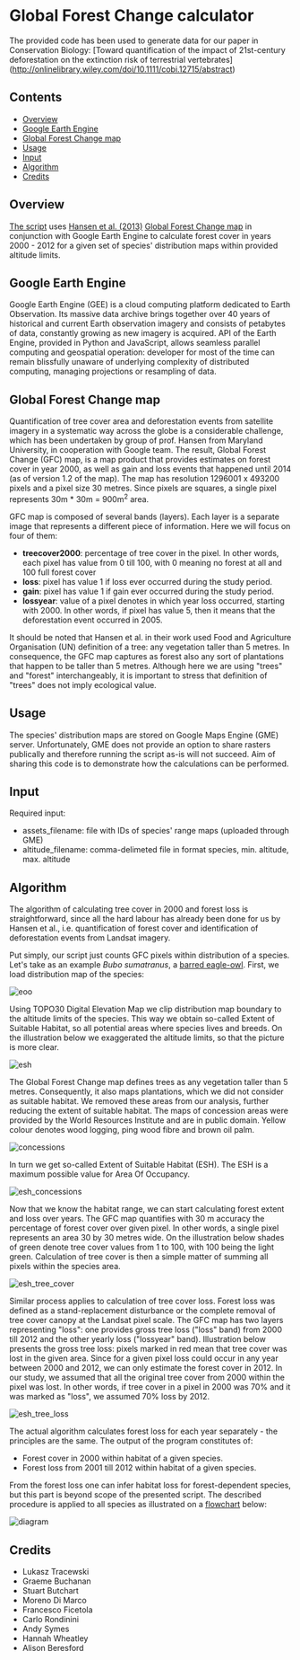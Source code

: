 # Global Forest Change calculator

The provided code has been used to generate data for our paper in Conservation Biology: [Toward quantification of the impact of 21st-century deforestation on the extinction risk of terrestrial vertebrates] (http://onlinelibrary.wiley.com/doi/10.1111/cobi.12715/abstract)

## Contents
  - [Overview](#overview)
  - [Google Earth Engine](#google-earth-engine)
  - [Global Forest Change map](#global-forest-change-map)
  - [Usage](#usage)
  - [Input](#input)
  - [Algorithm](#algorithm)
  - [Credits](#credits)

## Overview
[The script](GFCalculator.py) uses [Hansen et al. (2013)](http://www.sciencemag.org/content/342/6160/850.abstract) [Global Forest Change map](http://earthenginepartners.appspot.com/science-2013-global-forest/download_v1.0.html) in conjunction with Google Earth Engine to calculate forest cover in years 2000 - 2012 for a given set of species' distribution maps within provided altitude limits. 

## Google Earth Engine
Google Earth Engine (GEE) is a cloud computing platform dedicated to Earth Observation. Its massive data archive brings together over 40 years of historical and current Earth observation imagery and consists of petabytes of data, constantly growing as new imagery is acquired. API of the Earth Engine, provided in Python and JavaScript, allows seamless parallel computing and geospatial operation: developer for most of the time can remain blissfully unaware of underlying complexity of distributed computing, managing projections or resampling of data. 


## Global Forest Change map
Quantification of tree cover area and deforestation events from satellite imagery in a systematic way across the globe is a considerable challenge, which has been undertaken by group of prof. Hansen from Maryland University, in cooperation with Google team. The result, Global Forest Change (GFC) map, is a map product that provides estimates on forest cover in year 2000, as well as gain and loss events that happened until 2014 (as of version 1.2 of the map). The map has resolution 1296001 x 493200 pixels and a pixel size 30 metres. Since pixels are squares, a single pixel represents 30m * 30m = 900m<sup>2</sup> area. 

GFC map is composed of several bands (layers). Each layer is a separate image that represents a different piece of information. Here we will focus on four of them:
* **treecover2000**: percentage of tree cover in the pixel. In other words, each pixel has value from 0 till 100, with 0 meaning no forest at all and 100 full forest cover
* **loss**: pixel has value 1 if loss ever occurred during the study period.
* **gain**: pixel has value 1 if gain ever occurred during the study period.
* **lossyear**: value of a pixel denotes in which year loss occurred, starting with 2000. In other words, if pixel has value 5, then it means that the deforestation event occurred in 2005. 

It should be noted that Hansen et al. in their work used Food and Agriculture Organisation (UN) definition of a tree: any vegetation taller than 5 metres. In consequence, the GFC map captures as forest also any sort of plantations that happen to be taller than 5 metres. Although here we are using "trees" and "forest" interchangeably, it is important to stress that definition of "trees" does not imply ecological value. 

## Usage
The species' distribution maps are stored on Google Maps Engine (GME) server. Unfortunately, GME does not provide an option to share rasters publically and therefore running the script as-is will not succeed. Aim of sharing this code is to demonstrate how the calculations can be performed.

## Input
Required input:
* assets_filename: file with IDs of species' range maps (uploaded through GME)
* altitude_filename: comma-delimeted file in format species, min. altitude, max. altitude

## Algorithm
The algorithm of calculating tree cover in 2000 and forest loss is straightforward, since all the hard labour has already been done for us by Hansen et al., i.e. quantification of forest cover and identification of deforestation events from Landsat imagery. 

Put simply, our script just counts GFC pixels within distribution of a species. Let's take as an example *Bubo sumatranus*, a [barred eagle-owl](https://en.wikipedia.org/wiki/Barred_eagle-owl). First, we load distribution map of the species:

![eoo](images/eoo.jpg)

Using TOPO30 Digital Elevation Map we clip distribution map boundary to the altitude limits of the species. This way we obtain so-called Extent of Suitable Habitat, so all potential areas where species lives and breeds. On the illustration below we exaggerated the altitude limits, so that the picture is more clear.

![esh](images/esh.jpg)

The Global Forest Change map defines trees as any vegetation taller than 5 metres. Consequently, it also maps plantations, which we did not consider as suitable habitat. We removed these areas from our analysis, further reducing the extent of suitable habitat. The maps of concession areas were provided by the World Resources Institute and are in public domain. Yellow colour denotes wood logging, ping wood fibre and brown oil palm.

![concessions](images/concessions.jpg)

In turn we get so-called Extent of Suitable Habitat (ESH). The ESH is a maximum possible value for Area Of Occupancy.

![esh_concessions](images/ESH%20-%20concessions%20removed.jpg)

Now that we know the habitat range, we can start calculating forest extent and loss over years. The GFC map quantifies with 30 m accuracy the percentage of forest cover over given pixel. In other words, a single pixel represents an area 30 by 30 metres wide. On the illustration below shades of green denote tree cover values from 1 to 100, with 100 being the light green. Calculation of tree cover is then a simple matter of summing all pixels within the species area.

![esh_tree_cover](images/esh%20tree%20cover.jpg)

Similar process applies to calculation of tree cover loss. Forest loss was defined as a stand-replacement disturbance or the complete removal of tree cover canopy at the Landsat pixel scale. The GFC map has two layers representing "loss": one provides gross tree loss ("loss" band) from 2000 till 2012 and the other yearly loss ("lossyear" band). Illustration below presents the gross tree loss: pixels marked in red mean that tree cover was lost in the given area. Since for a given pixel loss could occur in any year between 2000 and 2012, we can only estimate the forest cover in 2012. In our study, we assumed that all the original tree cover from 2000 within the pixel was lost. In other words, if tree cover in a pixel in 2000 was 70% and it was marked as "loss", we assumed 70% loss by 2012. 

![esh_tree_loss](images/esh%20tree%20loss.jpg)

The actual algorithm calculates forest loss for each year separately - the principles are the same. The output of the program constitutes of:
* Forest cover in 2000 within habitat of a given species.
* Forest loss from 2001 till 2012 within habitat of a given species.

From the forest loss one can infer habitat loss for forest-dependent species, but this part is beyond scope of the presented script. The described procedure is applied to all species as illustrated on a [flowchart](https://en.wikipedia.org/wiki/Flowchart) below:

![diagram](algorithm.png?token=AFPv1fVwT39JenrwQi6h3yTRPbfXMdiQks5WE5piwA%3D%3D)

## Credits
* Lukasz Tracewski
* Graeme Buchanan
* Stuart Butchart
* Moreno Di Marco
* Francesco Ficetola
* Carlo Rondinini
* Andy Symes
* Hannah Wheatley
* Alison Beresford
